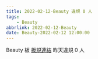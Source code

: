 ```yaml
---
title: 2022-02-12-Beauty 違規 0 人
tags:
    - Beauty
abbrlink: 2022-02-12-Beauty
date: Beauty-2022-02-12 12:00:00
---
```

Beauty 板 [板規連結](https://www.ptt.cc/bbs/Beauty/M.1630069980.A.84B.html)
昨天違規 0 人
